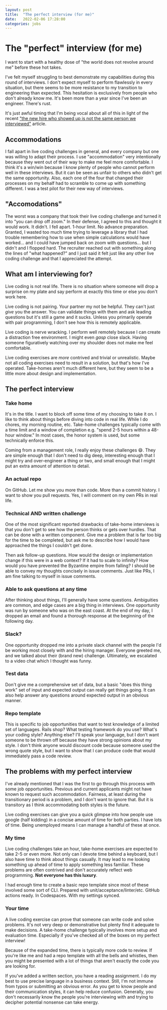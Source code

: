 ```yaml
---
layout: post
title:  "The perfect interview (for me)"
date:   2022-02-06 17:28:00
categories: jobs
---
```


# The "perfect" interview (for me)

I want to start with a healthy dose of "the world does not revolve around me" before these hot takes. 

I've felt myself struggling to best demonstrate my capabilities during this round of interviews. I don't expect myself to perform flawlessly in every situation, but there seems to be more resistance to my transition to engineering than expected. This hesitation is exclusively from people who don't already know me. It's been more than a year since I've been an engineer. There's rust.

It's just awful timing that I'm being vocal about all of this in light of the recent ["the new hire who showed up is not the same person we interviewed"](https://www.askamanager.org/2022/01/the-new-hire-who-showed-up-is-not-the-same-person-we-interviewed.html) article.

## Accommodations

I fall apart in live coding challenges in general, and every company but one was willing to adapt their process. I use "accommodation" very intentionally because they went out of their way to make me feel more comfortable. I think it's a win/win because I know plenty of people who cannot perform well in these interviews. But it can be seen as unfair to others who didn't get the same opportunity. Also, each one of the four that changed their processes on my behalf had to scramble to come up with something different. I was a test pilot for their new way of interviews.

## "Accomodations"

The worst was a company that took their live coding challenge and turned it into "you can drop off zoom." In their defense, I agreed to this and thought it would work. It didn't. I fell apart. 1-hour limit. No advance preparation. Granted, I wasted too much time trying to leverage a library that I had trouble remembering how to use when simple calculations would have worked... and I could have jumped back on zoom with questions... but I didn't and I flopped hard. The recruiter reached out with something along the lines of "what happened?" and I just said it felt just like any other live coding challenge and that I appreciated the attempt.

## What am I interviewing for? 

Live coding is not real life. There is no situation where someone will drop a surprise on my plate and say perform at exactly this time or else you don't work here. 

Live coding is not pairing. Your partner my not be helpful. They can't just _give_ you the answer. You can validate things with them and ask leading questions but it's still a game and it sucks. Unless you primarily operate with pair programming, I don't see how this is remotely applicable.

Live coding is nerve wracking. I perform well remotely because I can create a distraction free environment. I might even *gasp* close slack. Having someone figuratively watching over my shoulder does not make me feel comfortable. 

Live coding exercises are _more_ contrived and trivial or unrealistic. Maybe not all coding exercises need to result in a solution, but that's how I've operated. Take-homes aren't much different here, but they seem to be a little more about design and implementation.

## The perfect interview

### Take home

It's in the title. I want to block off some time of my choosing to take it on. I like to think about things before diving into code in real life. While I do chores, my morning routine, etc. Take-home challenges typically come with a time limit and a window of completion e.g. "spend 2-5 hours within a 48-hour window." In most cases, the honor system is used, but some technically enforce this.

Coming from a management role, I really enjoy these challenges :smile:. They are simple enough that I don't need to dig deep, interesting enough that I might try and over-engineer a thing or two, and small enough that I might put an extra amount of attention to detail. 

### An actual repo

On GitHub. Let me show you more than code. More than a commit history. I want to show you pull requests. Yes, I will comment on my own PRs in real life. 

### Technical AND written challenge

One of the most significant reported drawbacks of take-home interviews is that you don't get to see how the person thinks or gets over hurdles. That can be done with a written component. Give me a problem that is far too big for the time to be completed, but ask me to describe how I would have approached the things I couldn't get done.

Then ask follow-up questions. How would the design or implementation change if this were in a web context? If it had to scale to infinity? How would you have prevented the Byzantine empire from falling? I should be able to convey my thoughts concisely in issue comments. Just like PRs, I am fine talking to myself in issue comments.

### Able to ask questions at any time

After thinking about things, I'll generally have some questions. Ambiguities are common, and edge cases are a big thing in interviews. One opportunity was run by someone who was on the east coast. At the end of my day, I dropped an email and found a thorough response at the beginning of the following day. 

### Slack?

One opportunity dropped me into a private slack channel with the people I'd be working most closely with and the hiring manager. Everyone greeted me, and we talked about their (brand new) challenge. Ultimately, we escalated to a video chat which I thought was funny.

### Test data

Don't give me a comprehensive set of data, but a basic "does this thing work" set of input and expected output can really get things going. It can also help answer any questions around expected output in an obvious manner. 

### Repo template

This is specific to job opportunities that want to test knowledge of a limited set of languages. Rails shop? What testing framework do you use? What's your coding style? Anything else? I'll speak your language, but I don't want someone to be thrown off because they have strong opinions about my style. I don't think anyone would discount code because someone used the wrong quote style, but I want to show that I can produce code that would immediately pass a code review.

## The problems with my perfect interview

I've already mentioned that I was the first to go through this process with some job opportunities. Previous and current applicants might not have known to request such accommodation. Fairness, at least during the transitionary period is a problem, and I don't want to ignore that. But it is transitory as I think accommodating both styles is the future.

Live coding exercises can give you a quick glimpse into how people use google (half kidding) in a concise amount of time for both parties. I have lots of time. Being unemployed means I can manage a handful of these at once. 

### My time

Live coding challenges take an hour, take-home exercises are expected to take 2-5 or even more. Not only can I devote time behind a keyboard, but I also have time to think about things casually. It may lead to me looking something up ahead of time to apply something less familiar. These problems are often contrived and don't accurately reflect web programming. **Not everyone has this luxury**.

I had enough time to create a basic repo template since most of these involved some sort of CLI. Prepared with unit/acceptance/linter/etc. GitHub actions ready. In Codespaces. With my settings synced.

### Your time

A live coding exercise can prove that someone can write code and solve problems. It's not very deep or demonstrative but plenty find it adequate to make decisions. A take-home challenge typically involves more setup and evaluation time. Especially if you've checked all of the boxes on my perfect interview! 

Because of the expanded time, there is typically more code to review. If you're like me and had a repo template with all the bells and whistles, then you might be presented with a lot of things that aren't exactly the code you are looking for. 

If you've added a written section, you have a reading assignment. I do my best to use precise language in a business context. Still, I'm not immune from typos or submitting an obvious error. As you get to know people and their communication styles, it can help reduce confusion. Generally, you don't necessarily know the people you're interviewing with and trying to decipher potential nonsense can take energy.
